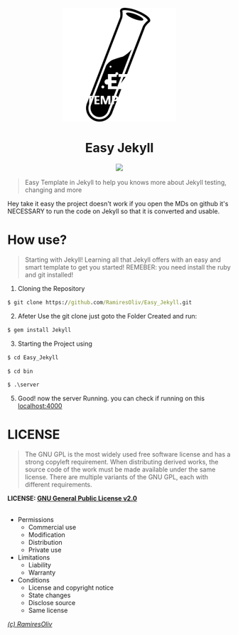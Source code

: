 <p align="center"><img src="base/public/Assets/Images/Icons/Website_favicon.png"></p>

<h1 align="center"> Easy Jekyll </h1>

<p align="center"><img src="https://circleci.com/gh/RamiresOliv/Easy_Jekyll/tree/Website.svg?style=svg"></p>

> Easy Template in Jekyll to help you knows more about Jekyll testing, changing and more

Hey take it easy the project doesn't work if you open the MDs on github it's NECESSARY to run the code on Jekyll so that it is converted and usable.

# How use?

> Starting with Jekyll! Learning all that Jekyll offers with an easy and smart template to get you started!
> REMEBER: you need install the ruby and git installed!

1. Cloning the Repository

```cmd
$ git clone https://github.com/RamiresOliv/Easy_Jekyll.git
```

2. Afeter Use the git clone just goto the Folder Created and run:

```cmd
$ gem install Jekyll
```

3. Starting the Project using

```cmd
$ cd Easy_Jekyll
```

```cmd
$ cd bin
```

```cmd
$ .\server
```

5. Good! now the server Running. you can check if running on this [localhost:4000](localhost:4000)

<h1 aling="center">LICENSE</h1>

> The GNU GPL is the most widely used free software license and has a strong copyleft requirement. When distributing derived works, the source code of the work must be made available under the same license. There are multiple variants of the GNU GPL, each with different requirements.

**LICENSE: [GNU General Public License v2.0](LICENSE)**
<br><br>

- Permissions
  - Commercial use
  - Modification
  - Distribution
  - Private use
- Limitations
  - Liability
  - Warranty
- Conditions
  - License and copyright notice
  - State changes
  - Disclose source
  - Same license

_[(c) RamiresOliv](https://github.com/RamiresOliv)_
